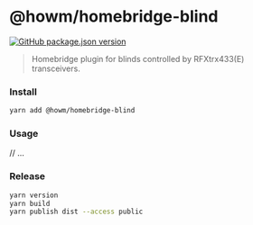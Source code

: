# @howm/homebridge-blind

[![GitHub package.json version](https://img.shields.io/github/package-json/v/howm/homebridge-blind)](https://www.npmjs.com/package/@howm/homebridge-blind)

> Homebridge plugin for blinds controlled by RFXtrx433(E) transceivers.

### Install

```bash
yarn add @howm/homebridge-blind
```

### Usage

// ...

### Release

```bash
yarn version
yarn build
yarn publish dist --access public
```
